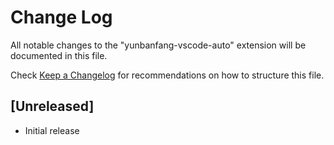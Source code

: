 # Change Log

All notable changes to the "yunbanfang-vscode-auto" extension will be documented in this file.

Check [Keep a Changelog](http://keepachangelog.com/) for recommendations on how to structure this file.

## [Unreleased]

- Initial release